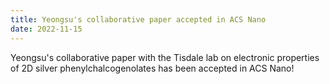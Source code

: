 ```yaml
---
title: Yeongsu's collaborative paper accepted in ACS Nano
date: 2022-11-15
---
```


Yeongsu's collaborative paper with the Tisdale lab on electronic properties of 2D silver phenylchalcogenolates has been accepted in ACS Nano!

<!--more-->
